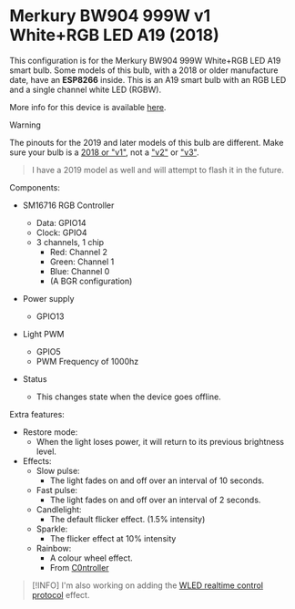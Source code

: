 # Merkury BW904 999W v1 White+RGB LED A19 (2018)
This configuration is for the Merkury BW904 999W White+RGB LED A19 smart bulb.
Some models of this bulb, with a 2018 or older manufacture date, have an **ESP8266** inside.
This is an A19 smart bulb with an RGB LED and a single channel white LED (RGBW).

More info for this device is available [here](https://templates.blakadder.com/merkury-MI-BW904-999W.html).

> [!WARNING]  
> The pinouts for the 2019 and later models of this bulb are different. Make sure your bulb is a [2018 or "v1"](https://templates.blakadder.com/merkury-MI-BW904-999W.html), not a ["v2"](https://templates.blakadder.com/merkury-MI-BW904-999W-v2.html) or ["v3"](https://templates.blakadder.com/merkury-MI-BW904-999W-v3.html).

> I have a 2019 model as well and will attempt to flash it in the future.


Components:
- SM16716 RGB Controller
    - Data: GPIO14
    - Clock: GPIO4
    - 3 channels, 1 chip
        - Red: Channel 2
        - Green: Channel 1
        - Blue: Channel 0
        - (A BGR configuration)

- Power supply
    - GPIO13

- Light PWM
    - GPIO5
    - PWM Frequency of 1000hz

- Status
    - This changes state when the device goes offline.

Extra features:
- Restore mode:
    - When the light loses power, it will return to its previous brightness level.
- Effects:
    - Slow pulse:
        - The light fades on and off over an interval of 10 seconds.
    - Fast pulse:
        - The light fades on and off over an interval of 2 seconds.
    - Candlelight:
        - The default flicker effect. (1.5% intensity)
    - Sparkle:
        - The flicker effect at 10% intensity
    - Rainbow:
        - A colour wheel effect.
        - From [C0ntroller](https://gist.github.com/C0ntroller/3125650c07c30f9ca6de439a730e0a97)
    
> [!INFO]
> I'm also working on adding the [WLED realtime control protocol](https://esphome.io/components/light/#wled-effect) effect.